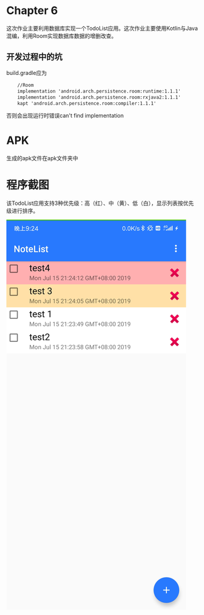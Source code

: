# Chapter 6

这次作业主要利用数据库实现一个TodoList应用。这次作业主要使用Kotlin与Java混编，利用Room实现数据库数据的增删改查。

## 开发过程中的坑

build.gradle应为
```
    //Room
    implementation 'android.arch.persistence.room:runtime:1.1.1'
    implementation 'android.arch.persistence.room:rxjava2:1.1.1'
    kapt 'android.arch.persistence.room:compiler:1.1.1'
```
否则会出现运行时错误can't find implementation

# APK

生成的apk文件在apk文件夹中

# 程序截图

该TodoList应用支持3种优先级：高（红）、中（黄）、低（白），显示列表按优先级进行排序。

![avatar](./images/main.jpg)